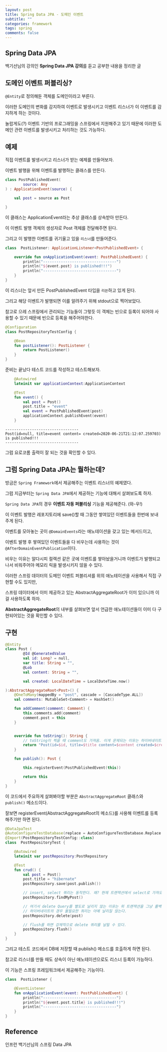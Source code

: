 ```yaml
---
layout: post
title: Spring Data JPA - 도메인 이벤트
subtitle: ""
categories: framework
tags: spring
comments: false
---
```


## Spring Data JPA

백기선님의 강의인 **Spring Data JPA 강의**를 듣고 공부한 내용을 정리한 글

## 도메인 이벤트 퍼블리싱?

`@Entity`로 정의해둔 객체를 도메인이라고 부른다.

이러한 도메인의 변화를 감지하여 이벤트로 발생시키고 이벤트 리스너가 이 이벤트를 감지하게 하는 것이다.

놀랍게도(?) 이벤트 기반의 프로그래밍을 스프링에서 지원해주고 있기 때문에 이러한 도메인 관련 이벤트를 발생시키고 처리하는 것도 가능하다.

## 예제

직접 이벤트를 발생시키고 리스너가 받는 예제를 만들어보자.

이벤트 발행을 위해 이벤트를 발행하는 클래스를 만든다.

```kotlin
class PostPublishedEvent(
        source: Any
) : ApplicationEvent(source) {

    val post = source as Post

}
```

이 클래스는 ApplicationEvent라는 추상 클래스를 상속받아 만든다.

이 이벤트 발행 객체의 생성자로 Post 객체를 전달해주면 된다.

그리고 이 발행한 이벤트를 귀기울고 있을 `리스너`를 만들어준다.

```kotlin
class  PostListener: ApplicationListener<PostPublishedEvent> {

    override fun onApplicationEvent(event: PostPublishedEvent) {
        println("---------------------------------")
        println("${event.post} is published!!!")
        println("---------------------------------")
    }
}
```

이 리스너는 앞서 만든 PostPublishedEvent 타입을 `리쓴`하고 있게 된다.

그리고 해당 이벤트가 발행되면 이를 알려주기 위해 stdout으로 찍어보았다.

참고로 으레 스프링에서 관리되는 기능들이 그렇듯 이 객체는 빈으로 등록이 되어야 사용할 수 있기 때문에 빈으로 등록을 해주어야한다.

```kotlin
@Configuration
class PostRepositoryTestConfig {

    @Bean
    fun postListener(): PostListener {
        return PostListener()
    }
}
```

준비는 끝났다 테스트 코드를 작성하고 테스트해보자.

```kotlin
    @Autowired
    lateinit var applicationContext:ApplicationContext

    @Test
    fun event() {
        val post = Post()
        post.title = "event"
        val event = PostPublishedEvent(post)
        applicationContext.publishEvent(event)
    }
```

```
---------------------------------
Post(id=null, title=event content= created=2020-06-21T21:12:07.259703) is published!!!
---------------------------------
```

그럼 요로코롬 출력이 잘 되는 것을 확인할 수 있다.

## 그럼 Spring Data JPA는 뭘하는데?

방금은 `Spring Framework`에서 제공해주는 이벤트 리스너의 예제였다.

그럼 지금부터는 `Spring Data JPA`에서 제공하는 기능에 대해서 살펴보도록 하자.

`Spring Data JPA`의 경우 **이벤트 자동 퍼블리싱** 기능을 제공해준다. (와-우!)

이 이벤트 발행은 레포지토리에 save()할 때 그동안 쌓여있던 이벤트들을 한번에 보내주게 된다.

이벤트를 모아놓는 곳이 `@DomainEvents`라는 애노테이션을 갖고 있는 메서드이고,

이벤트 발행 후 쌓여있던 이벤트들을 다 비우는데 사용하는 것이 `@AfterDomainEventPublication`이다. 

비우는 이유는 알다시피 컬렉션 같은 곳에 이벤트를 쌓아놨을거니까 이벤트가 발행되고 나서 비워주어야 메모리 릭을 발생시키지 않을 수 있다.

이러한 스프링 데이터의 도메인 이벤트 퍼블리셔를 위의 애노테이션을 사용해서 직접 구현할 수도 있지만,

스프링 데이터에서 이미 제공하고 있는 AbstractAggregateRoot가 이미 있으니까 이걸 사용하도록 하자.

**AbstractAggregateRoot**의 내부를 살펴보면 앞서 언급한 애노테이션들이 이미 다 구현되어있는 것을 확인할 수 있다.

## 구현

```kotlin
@Entity
class Post (
        @Id @GeneratedValue
        val id: Long? = null,
        var title: String = "",
        @Lob
        val content: String = "",

        val created: LocalDateTime = LocalDateTime.now()

):AbstractAggregateRoot<Post>() {
    @OneToMany(mappedBy = "post", cascade = [CascadeType.ALL])
    val comments: MutableSet<Comment> = HashSet()

    fun addComment(comment: Comment) {
        this.comments.add(comment)
        comment.post = this
    }


    override fun toString(): String {
        // toString이 찍을 때 comment도 가져옴. 이게 문제되는 이유는 하이버네이트가 쿼리로 comment를 가져옴 (쓰잘데기 없는 일을 함)
        return "Post(id=$id, title=$title content=$content created=$created)"
    }

    fun publish(): Post {

        this.registerEvent(PostPublishedEvent(this))

        return this
    }
}
```

이 코드에서 주요하게 살펴봐야할 부분은 `AbstractAggregateRoot` 클래스와 `publish()` 메소드이다.

잘보면 registerEvent(AbstractAggregateRoot의 메소드)를 사용해 이벤트를 등록해주기만 하면 된다.

```kotlin
@DataJpaTest
@AutoConfigureTestDatabase(replace = AutoConfigureTestDatabase.Replace.NONE)
@Import(PostRepositoryTestConfig::class)
class  PostRepositoryTest {

    @Autowired
    lateinit var postRepository:PostRepository

    @Test
    fun crud() {
        val post = Post()
        post.title = "hibernate"
        postRepository.save(post.publish())

        // insert, select 쿼리는 동작한다. 왜? 현재 트랜잭션에서 select로 가져오려면 insert된 데이터가 필요하니까.
        postRepository.findMyPost()

        // 여기서 delete Query를 별도로 날리지 않는 이유는 위 트랜잭션을 그냥 롤백하면 되니깐?
        // 하이버네이트의 경우 불필요한 쿼리는 아예 날리질 않는다.
        postRepository.delete(post)

        // flush를 하면 강제적으로 delete 쿼리를 날릴 수 있다.
        postRepository.flush()
    }
}
```

그리고 테스트 코드에서 DB에 저장할 때 publish() 메소드를 호출하게 하면 된다.

참고로 리스너를 만들 때도 상속이 아닌 애노테이션으로도 리스너 등록이 가능하다.

이 기능은 스프링 프레임워크에서 제공해주는 기능이다.

```kotlin
class  PostListener {

    @EventListener
    fun onApplicationEvent(event: PostPublishedEvent) {
        println("---------------------------------")
        println("${event.post.title} is published!!!")
        println("---------------------------------")
    }
}
```

## Reference

인프런 백기선님의 스프링 Data JPA
